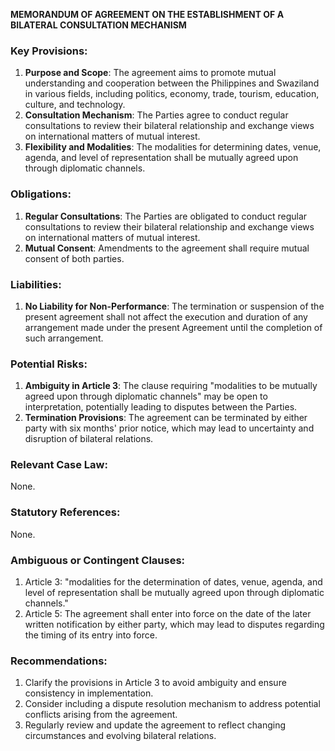 **MEMORANDUM OF AGREEMENT ON THE ESTABLISHMENT OF A BILATERAL CONSULTATION MECHANISM**

### Key Provisions:

1. **Purpose and Scope**: The agreement aims to promote mutual understanding and cooperation between the Philippines and Swaziland in various fields, including politics, economy, trade, tourism, education, culture, and technology.
2. **Consultation Mechanism**: The Parties agree to conduct regular consultations to review their bilateral relationship and exchange views on international matters of mutual interest.
3. **Flexibility and Modalities**: The modalities for determining dates, venue, agenda, and level of representation shall be mutually agreed upon through diplomatic channels.

### Obligations:

1. **Regular Consultations**: The Parties are obligated to conduct regular consultations to review their bilateral relationship and exchange views on international matters of mutual interest.
2. **Mutual Consent**: Amendments to the agreement shall require mutual consent of both parties.

### Liabilities:

1. **No Liability for Non-Performance**: The termination or suspension of the present agreement shall not affect the execution and duration of any arrangement made under the present Agreement until the completion of such arrangement.

### Potential Risks:

1. **Ambiguity in Article 3**: The clause requiring "modalities to be mutually agreed upon through diplomatic channels" may be open to interpretation, potentially leading to disputes between the Parties.
2. **Termination Provisions**: The agreement can be terminated by either party with six months' prior notice, which may lead to uncertainty and disruption of bilateral relations.

### Relevant Case Law:

None.

### Statutory References:

None.

### Ambiguous or Contingent Clauses:

1. Article 3: "modalities for the determination of dates, venue, agenda, and level of representation shall be mutually agreed upon through diplomatic channels."
2. Article 5: The agreement shall enter into force on the date of the later written notification by either party, which may lead to disputes regarding the timing of its entry into force.

### Recommendations:

1. Clarify the provisions in Article 3 to avoid ambiguity and ensure consistency in implementation.
2. Consider including a dispute resolution mechanism to address potential conflicts arising from the agreement.
3. Regularly review and update the agreement to reflect changing circumstances and evolving bilateral relations.